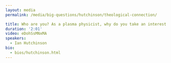 ```yaml
---
layout: media
permalink: /media/big-questions/hutchinson/theological-connection/

title: Who are you? As a plasma physicist, why do you take an interest in theological questions?
duration: '2:01'
video: eDohSsMNxMA
speakers:
  - Ian Hutchinson
bio:
  - bios/hutchinson.html
---
```


